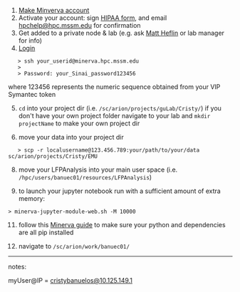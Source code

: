 1. [Make Minverva account](https://acctreq.hpc.mssm.edu)
2. Activate your account: sign [HIPAA form](https://hipaaforms.hpc.mssm.edu), and email [hpchelp@hpc.mssm.edu](hpchelp@hpc.mssm.edu) for confirmation
3. Get added to a private node & lab (e.g. ask [Matt Heflin](matthew.heflin@mssm.edu) or lab manager for info)
4. [Login](https://labs.icahn.mssm.edu/minervalab/minerva-quick-start/)
```
   > ssh your_userid@minerva.hpc.mssm.edu
   > 
   > Password: your_Sinai_password123456 
```
   where 123456 represents the numeric sequence obtained from your VIP Symantec token

5. ```cd``` into your project dir (i.e. ```/sc/arion/projects/guLab/Cristy/```)
     if you don't have your own project folder navigate to your lab and ```mkdir projectName``` to make your own project dir

6. move your data into your project dir
```
   > scp -r localusername@123.456.789:your/path/to/your/data sc/arion/projects/Cristy/EMU
```

8. move your LFPAnalysis into your main user space (i.e. ```/hpc/users/banuec01/resources/LFPAnalysis```)
   
10. to launch your jupyter notebook run with a sufficient amount of extra memory:
```
> minerva-jupyter-module-web.sh -M 10000
```

11. follow this [Minerva guide](https://labs.icahn.mssm.edu/minervalab/documentation/python-and-jupyter-notebook/) to make sure your python and dependencies are all pip installed

12. navigate to ```/sc/arion/work/banuec01/```


---
notes:

myUser@IP = cristybanuelos@10.125.149.1
